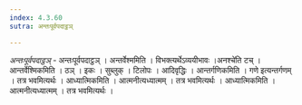 ```yaml
---
index: 4.3.60
sutra: अन्तःपूर्वपदाट्ठञ्

---
```

_अन्तःपूर्वपदाट्ठञ्_ - अन्तःपूर्वपदाट्ठञ् । अन्तर्वेश्ममिति । विभक्त्यर्थेऽव्ययीभावः ।अनश्चे॑ति टच् । आन्तर्वेश्मिकमिति । ठञ् । इकः । सुब्लुक् । टिलोपः । आदिवृद्धिः । आन्तर्गणिकमिति । गणे इत्यन्तर्गणम् । तत्र भवमित्यर्थः । आध्यात्मिकमिति । आत्मनीत्यध्यात्मम् । तत्र भवमित्यर्थः । आध्यात्मिकमिति । आत्मनीत्यध्यात्मम् । तत्र भवमित्यर्थः ।